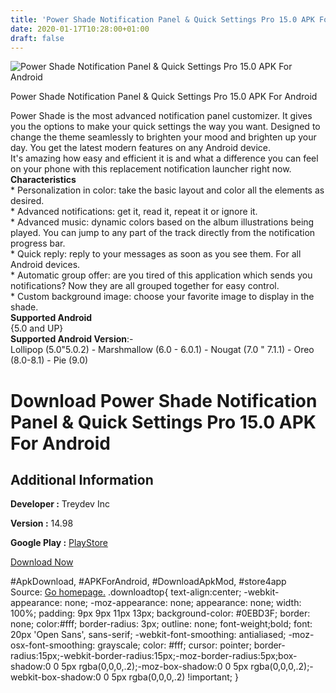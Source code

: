 ```yaml
---
title: 'Power Shade Notification Panel & Quick Settings Pro 15.0 APK For Android'
date: 2020-01-17T10:28:00+01:00
draft: false
---
```


![Power Shade Notification Panel & Quick Settings Pro 15.0 APK For Android](https://i0.wp.com/apkhome.net/wp-content/uploads/2020/01/Power-Shade-Notification-Panel-Quick-Settings-Pro-15.0.png "Power Shade Notification Panel & Quick Settings Pro 15.0 APK For Android")

  

Power Shade Notification Panel & Quick Settings Pro 15.0 APK For Android

Power Shade is the most advanced notification panel customizer. It gives you the options to make your quick settings the way you want. Designed to change the theme seamlessly to brighten your mood and brighten up your day. You get the latest modern features on any Android device.  
It's amazing how easy and efficient it is and what a difference you can feel on your phone with this replacement notification launcher right now.  
**Characteristics**  
\* Personalization in color: take the basic layout and color all the elements as desired.  
\* Advanced notifications: get it, read it, repeat it or ignore it.  
\* Advanced music: dynamic colors based on the album illustrations being played. You can jump to any part of the track directly from the notification progress bar.  
\* Quick reply: reply to your messages as soon as you see them. For all Android devices.  
\* Automatic group offer: are you tired of this application which sends you notifications? Now they are all grouped together for easy control.  
\* Custom background image: choose your favorite image to display in the shade.  
**Supported Android**  
{5.0 and UP}  
**Supported Android Version**:-  
Lollipop (5.0"5.0.2) - Marshmallow (6.0 - 6.0.1) - Nougat (7.0 " 7.1.1) - Oreo (8.0-8.1) - Pie (9.0)

Download Power Shade Notification Panel & Quick Settings Pro 15.0 APK For Android
=================================================================================

Additional Information
----------------------

**Developer :** Treydev Inc

**Version :** 14.98

**Google Play :** [PlayStore](https://play.google.com/store/apps/details?id=com.treydev.pns)

  

[Download Now](https://store4app.co/post/power-shade-notification-panel-amp-quick-settings-pro-15-0-apk-for-android_1579172829)

  
#ApkDownload, #APKForAndroid, #DownloadApkMod, #store4app  
Source: [Go homepage.](https://store4app.co/post/power-shade-notification-panel-amp-quick-settings-pro-15-0-apk-for-android_1579172829) .downloadtop{ text-align:center; -webkit-appearance: none; -moz-appearance: none; appearance: none; width: 100%; padding: 9px 9px 11px 13px; background-color: #0EBD3F; border: none; color:#fff; border-radius: 3px; outline: none; font-weight;bold; font: 20px 'Open Sans', sans-serif; -webkit-font-smoothing: antialiased; -moz-osx-font-smoothing: grayscale; color: #fff; cursor: pointer; border-radius:15px;-webkit-border-radius:15px;-moz-border-radius:5px;box-shadow:0 0 5px rgba(0,0,0,.2);-moz-box-shadow:0 0 5px rgba(0,0,0,.2);-webkit-box-shadow:0 0 5px rgba(0,0,0,.2) !important; }